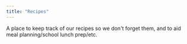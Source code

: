 ```yaml
---
title: "Recipes"
---
```


A place to keep track of our recipes so we don't forget them, and to aid meal planning/school lunch prep/etc.
